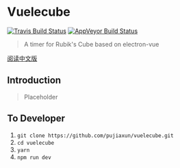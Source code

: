 # Vuelecube

[![Travis Build Status](https://travis-ci.org/pujiaxun/vuelecube.svg?branch=master)](https://travis-ci.org/pujiaxun/vuelecube)
[![AppVeyor Build Status](https://ci.appveyor.com/api/projects/status/u927em03o3j18ddg/branch/master?svg=true)](https://ci.appveyor.com/project/pujiaxun/vuelecube/branch/master)

> A timer for Rubik's Cube based on electron-vue

[阅读中文版](./README_zh-CN.md)

## Introduction

> Placeholder

## To Developer

1. `git clone https://github.com/pujiaxun/vuelecube.git`
1. `cd vuelecube`
1. `yarn`
1. `npm run dev`
